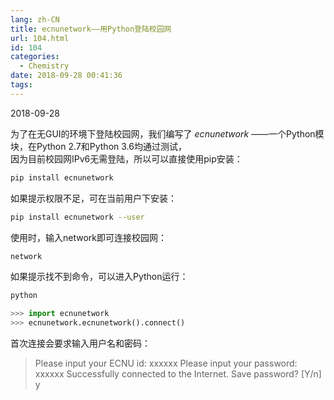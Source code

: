 ```yaml
---
lang: zh-CN
title: ecnunetwork——用Python登陆校园网
url: 104.html
id: 104
categories:
  - Chemistry
date: 2018-09-28 00:41:36
tags:
---
```


2018-09-28

为了在无GUI的环境下登陆校园网，我们编写了 _ecnunetwork_ ——一个Python模块，在Python 2.7和Python 3.6均通过测试，  
因为目前校园网IPv6无需登陆，所以可以直接使用pip安装：
<!--more-->

```sh
pip install ecnunetwork
```

如果提示权限不足，可在当前用户下安装：

```sh
pip install ecnunetwork --user
```

使用时，输入network即可连接校园网：

```sh
network
```

如果提示找不到命令，可以进入Python运行：

```sh
python
```

```python
>>> import ecnunetwork
>>> ecnunetwork.ecnunetwork().connect()
```

首次连接会要求输入用户名和密码：

> Please input your ECNU id: xxxxxx
> Please input your password: xxxxxx
> Successfully connected to the Internet.
> Save password? [Y/n] y
